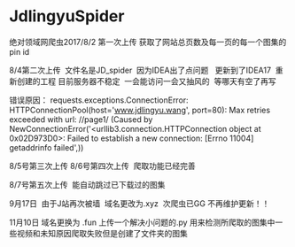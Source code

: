# JdlingyuSpider

绝对领域网爬虫2017/8/2 第一次上传  获取了网站总页数及每一页的每一个图集的pin id


8/4第二次上传  文件名是JD_spider  因为IDEA出了点问题   更新到了IDEA17  重新创建的工程
目前服务器不稳定  一会能访问一会又抽风的  等哪天有空了再写  

错误原因：
requests.exceptions.ConnectionError: HTTPConnectionPool(host='www.jdlingyu.wang', port=80): Max retries exceeded with url: //page1/ (Caused by NewConnectionError('<urllib3.connection.HTTPConnection object at 0x02D973D0>: Failed to establish a new connection: [Errno 11004] getaddrinfo failed',))


8/5号第三次上传
8/6号第四次上传  爬取功能已经完善


8/7号第五次上传  能自动跳过已下载过的图集  



9月17日  由于J站再次被墙  域名更改为.xyz  次爬虫已GG
不再维护更新！！


11月10日 域名更换为 .fun
上传一个解决小问题的.py
用来检测所爬取的图集中一些视频和未知原因爬取失败但是创建了文件夹的图集
